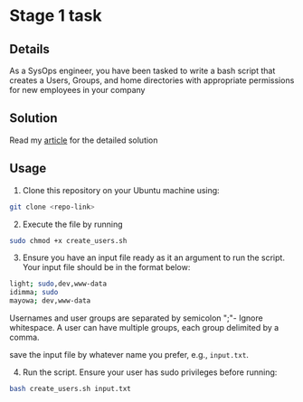 # Stage 1 task
## Details
As a SysOps engineer, you have been tasked to write a bash script that creates a Users, Groups, and home directories with appropriate permissions for new employees in your company

## Solution
Read my [article](https://dev.to/sarahligbe/user-management-automation-in-linux-using-bash-script-197l) for the detailed solution

## Usage
1. Clone this repository on your Ubuntu machine using:
```bash
git clone <repo-link>
```
2. Execute the file by running 
```bash
sudo chmod +x create_users.sh
```
3. Ensure you have an input file ready as it an argument to run the script. Your input file should be in the format below:
```bash
light; sudo,dev,www-data
idimma; sudo
mayowa; dev,www-data
```
Usernames and user groups are separated by semicolon ";"- Ignore whitespace. A user can have multiple groups, each group delimited by a comma. 

save the input file by whatever name you prefer, e.g., `input.txt`. 

4. Run the script. Ensure your user has sudo privileges before running:
```bash
bash create_users.sh input.txt
```


